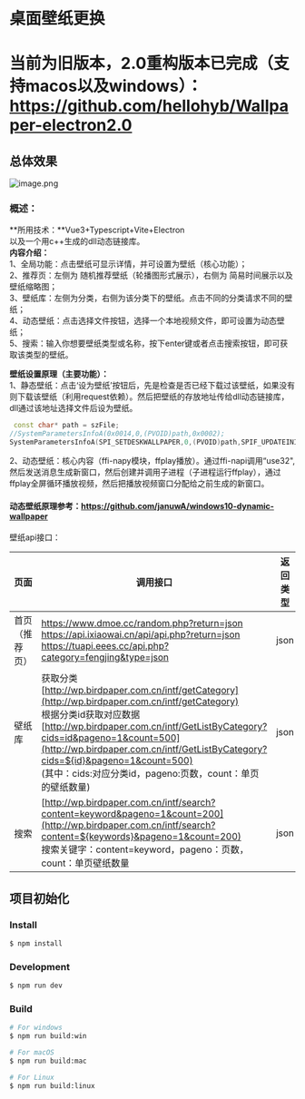 # 桌面壁纸更换
# 当前为旧版本，2.0重构版本已完成（支持macos以及windows）： https://github.com/hellohyb/Wallpaper-electron2.0
## 总体效果
![image.png](https://cdn.nlark.com/yuque/0/2022/png/27284959/1669122212198-b3bd8dbe-c3bf-4516-9d87-927fc785ac76.png#averageHue=%232f6343&clientId=ue10592ff-7bb3-4&crop=0&crop=0&crop=1&crop=1&from=paste&height=743&id=u4fabbb27&margin=%5Bobject%20Object%5D&name=image.png&originHeight=929&originWidth=1457&originalType=binary&ratio=1&rotation=0&showTitle=false&size=2347665&status=done&style=none&taskId=ub489a17f-c6fd-41f4-9552-7af0b097461&title=&width=1165.6)
### 概述：
**所用技术：**Vue3+Typescript+Vite+Electron<br />   以及一个用c++生成的dll动态链接库。<br />**内容介绍：**<br />1、全局功能：点击壁纸可显示详情，并可设置为壁纸（核心功能）；<br />2、推荐页：左侧为 随机推荐壁纸（轮播图形式展示），右侧为 简易时间展示以及壁纸缩略图；<br />3、壁纸库：左侧为分类，右侧为该分类下的壁纸。点击不同的分类请求不同的壁纸；<br />4、动态壁纸：点击选择文件按钮，选择一个本地视频文件，即可设置为动态壁纸；<br />5、搜索：输入你想要壁纸类型或名称，按下enter键或者点击搜索按钮，即可获取该类型的壁纸。

**壁纸设置原理（主要功能）：**<br />1、静态壁纸：点击‘设为壁纸’按钮后，先是检查是否已经下载过该壁纸，如果没有则下载该壁纸（利用request依赖）。然后把壁纸的存放地址传给dll动态链接库，dll通过该地址选择文件后设为壁纸。
```cpp
 const char* path = szFile;
//SystemParametersInfoA(0x0014,0,(PVOID)path,0x0002);
SystemParametersInfoA(SPI_SETDESKWALLPAPER,0,(PVOID)path,SPIF_UPDATEINIFILE);
```
2、动态壁纸：核心内容（ffi-napy模块，ffplay播放）。通过ffi-napi调用“use32",然后发送消息生成新窗口，然后创建并调用子进程（子进程运行ffplay），通过ffplay全屏循环播放视频，然后把播放视频窗口分配给之前生成的新窗口。
#### 动态壁纸原理参考：https://github.com/januwA/windows10-dynamic-wallpaper

壁纸api接口：

| 页面 | 调用接口 | 返回类型 |
| --- | --- | --- |
| 首页（推荐页） | https://www.dmoe.cc/random.php?return=json https://api.ixiaowai.cn/api/api.php?return=json https://tuapi.eees.cc/api.php?category=fengjing&type=json| json |
| 壁纸库 |  获取分类[http://wp.birdpaper.com.cn/intf/getCategory](http://wp.birdpaper.com.cn/intf/getCategory)<br />根据分类id获取对应数据<br />[http://wp.birdpaper.com.cn/intf/GetListByCategory?cids=id&pageno=1&count=500](http://wp.birdpaper.com.cn/intf/GetListByCategory?cids=${id}&pageno=1&count=500)<br />(其中：cids:对应分类id，pageno:页数，count：单页的壁纸数量)<br /> | json |
| 搜索 | [http://wp.birdpaper.com.cn/intf/search?content=keyword&pageno=1&count=200](http://wp.birdpaper.com.cn/intf/search?content=${keywords}&pageno=1&count=200)<br />搜索关键字：content=keyword，pageno：页数，count：单页壁纸数量 | json |






## 项目初始化

### Install

```bash
$ npm install
```

### Development

```bash
$ npm run dev
```

### Build

```bash
# For windows
$ npm run build:win

# For macOS
$ npm run build:mac

# For Linux
$ npm run build:linux
```
